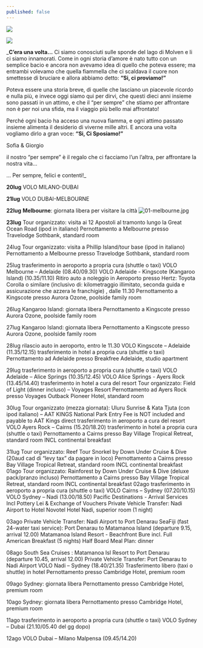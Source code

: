 ```yaml
---
published: false
---
```

![]({{site.baseurl}}/images/sofia%20e%20giorgio.jpeg)

![]({{site.baseurl}}/images/sofia%20e%20giorgio.jpeg)

_**C’era una volta…**
Ci siamo conosciuti sulle sponde del lago di Molven e li ci siamo innamorati.
Come in ogni storia d’amore è nato tutto con un semplice bacio e ancora non avevamo idea di quello che poteva essere;
ma entrambi volevamo che quella fiammella che ci scaldava il cuore non smettesse di bruciare e allora abbiamo detto:
**“Si, ci proviamo!”**

Poteva essere una storia breve, di quelle che lasciano un piacevole ricordo e nulla più,
e invece oggi siamo qui per dirvi, che questi dieci anni insieme sono passati in un attimo,
e che il “per sempre” che stiamo per affrontare non è per noi una sfida, ma il viaggio più bello mai affrontato!

Perché ogni bacio ha acceso una nuova fiamma, e ogni attimo passato insieme alimenta il desiderio di viverne mille altri. E ancora una volta vogliamo dirlo a gran voce:
**“Si, Ci Sposiamo!”**

Sofia & Giorgio


il nostro “per sempre” è il regalo che ci facciamo l’un l’altra,
per affrontare la nostra vita…

… Per sempre, felici e contenti!_

**20lug**	VOLO MILANO-DUBAI

**21lug**	VOLO DUBAI-MELBOURNE

**22lug**	**Melbourne**: giornata libera per visitare la città
![01-melbourne.jpg]({{site.baseurl}}/images/01-melbourne.jpg)

**23lug**		Tour organizzato: visita ai 12 Apostoli al tramonto lungo la Great Ocean Road  			(ipod in italiano)
		Pernottamento a Melbourne presso Travelodge Sothbank, standard room

24lug		Tour organizzato: visita a Phillip Island/tour base (ipod in italiano) 
		Pernottamento a Melbourne presso Travelodge Sothbank, standard room

25lug		trasferimento in aeroporto a propria cura (shuttle o taxi)
		VOLO Melbourne – Adelaide (08.40/09.30)
		VOLO Adelaide - Kingscote (Kangaroo Island) (10.35/11.10)
		Ritiro auto a noleggio in Aeroporto presso Hertz: Toyota Corolla o similare (inclusivo di: 		kilometraggio illimitato, seconda guida e assicurazione che azzera le franchigie) , 		dalle 11.30
		Pernottamento a Kingscote presso Aurora Ozone, poolside family room

26lug		Kangaroo Island: giornata libera
		Pernottamento a Kingscote presso Aurora Ozone, poolside family room

27lug		Kangaroo Island: giornata libera
		Pernottamento a Kingscote presso Aurora Ozone, poolside family room

28lug		rilascio auto in aeroporto, entro le 11.30
		VOLO Kingscote – Adelaide (11.35/12.15)
		trasferimento in hotel a propria cura (shuttle o taxi)
		Pernottamento ad Adelaide presso Breakfree Adelaide, studio apartment

29lug		trasferimento in aeroporto a propria cura (shuttle o taxi)
		VOLO Adelaide – Alice Springs (10.35/12.45)
		VOLO Alice Springs - Ayers Rock (13.45/14.40)
		trasferimento in hotel a cura del resort
Tour organizzato: Field of Light (dinner incluso) – Voyages Resort
		Pernottamento ad Ayers Rock presso Voyages Outback Pioneer Hotel, standard room

30lug		Tour organizzato (mezza giornata): Uluru Sunrise & Kata Tjuta (con ipod 				italiano) – AAT KINGS National Park Entry Fee is NOT included and payable to AAT 		Kings direct
		trasferimento in aeroporto a cura del resort
		VOLO Ayers Rock – Cairns (15.20/18.20)
		trasferimento in hotel a propria cura (shuttle o taxi)
		Pernottamento a Cairns presso Bay Village Tropical Retreat, standard room INCL 			continental breakfast

31lug		Tour organizzato: Reef Tour Snorkel by Down Under Cruise & Dive (20aud cad di “levy 		tax” da pagare in loco) 
		Pernottamento a Cairns presso Bay Village Tropical Retreat, standard room INCL 			continental breakfast
01ago		Tour organizzato: Rainforest by Down Under Cruise & Dive (deluxe 	pack/pranzo 			incluso)
		Pernottamento a Cairns presso Bay Village Tropical Retreat, standard room INCL 			continental breakfast
02ago		trasferimento in aeroporto a propria cura (shuttle o taxi)
	VOLO Cairns – Sydney (07.20/10.15)
	VOLO Sydney – Nadi (13.00/18.50)
		Pacific Destinations - Arrival Services
		Incl Pottery Lei & Exchange of Vouchers
		Private Vehicle Transfer: Nadi Airport to Hotel
		Novotel Hotel Nadi, superior room (1 night)

03ago		Private Vehicle Transfer: Nadi Airport to Port Denarau
		SeaFiji (fast 24-water taxi service): Port Denarau to Matamanoa Island 				(departure 9.15, arrival 12.00)
		Matamanoa Island Resort - Beachfront Bure incl. Full American Breakfast 				(5 nights)
		Half Board Meal Plan: dinner

08ago		South Sea Cruises : Matamanoa Isl Resort to Port Denarau
		(departure 10.45, arrival 12.00)
		Private Vehicle Transfer: Port Denarau to Nadi Airport
		VOLO Nadi – Sydney (18.40/21.35)
	Trasferimento libero (taxi o shuttle) in hotel 
	Pernottamento presso Cambridge Hotel, premium room

09ago		Sydney: giornata libera 
	Pernottamento presso Cambridge Hotel, premium room

10ago		Sydney: giornata libera
		Pernottamento presso Cambridge Hotel, premium room




11ago		trasferimento in aeroporto a propria cura (shuttle o taxi)
		VOLO Sydney – Dubai (21.10/05.40 del gg dopo) 

12ago		VOLO Dubai – Milano Malpensa (09.45/14.20)

